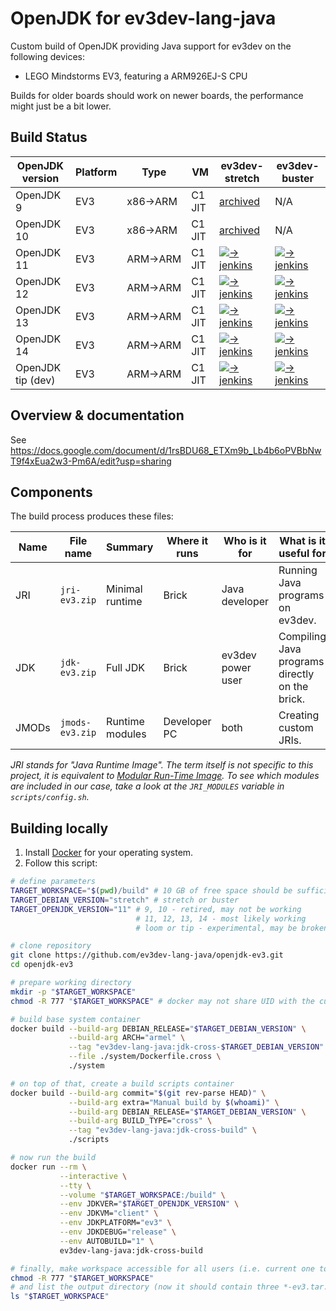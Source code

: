 # OpenJDK for ev3dev-lang-java
Custom build of OpenJDK providing Java support for ev3dev on the following devices:

* LEGO Mindstorms EV3, featuring a ARM926EJ-S CPU

Builds for older boards should work on newer boards, the performance might just be a bit lower.

## Build Status

| OpenJDK version   | Platform | Type    | VM     | ev3dev-stretch          | ev3dev-buster           |
|-------------------|----------|---------|--------|-------------------------|-------------------------|
| OpenJDK 9         | EV3      | x86→ARM | C1 JIT | [archived][archive]     | N/A                     |
| OpenJDK 10        | EV3      | x86→ARM | C1 JIT | [archived][archive]     | N/A                     |
| OpenJDK 11        | EV3      | ARM→ARM | C1 JIT | [![-> jenkins][1]][2]   | [![-> jenkins][3]][4]   |
| OpenJDK 12        | EV3      | ARM→ARM | C1 JIT | [![-> jenkins][5]][6]   | [![-> jenkins][7]][8]   |
| OpenJDK 13        | EV3      | ARM→ARM | C1 JIT | [![-> jenkins][9]][10]  | [![-> jenkins][11]][12] |
| OpenJDK 14        | EV3      | ARM→ARM | C1 JIT | [![-> jenkins][17]][18] | [![-> jenkins][19]][20] |
| OpenJDK tip (dev) | EV3      | ARM→ARM | C1 JIT | [![-> jenkins][13]][14] | [![-> jenkins][15]][16] |

[1]: https://ci.adoptopenjdk.net/view/ev3dev/job/eljbuild/job/stretch-11/badge/icon
[2]: https://ci.adoptopenjdk.net/view/ev3dev/job/eljbuild/job/stretch-11/
[3]: https://ci.adoptopenjdk.net/view/ev3dev/job/eljbuild/job/buster-11/badge/icon
[4]: https://ci.adoptopenjdk.net/view/ev3dev/job/eljbuild/job/buster-11/

[5]: https://ci.adoptopenjdk.net/view/ev3dev/job/eljbuild/job/stretch-12/badge/icon
[6]: https://ci.adoptopenjdk.net/view/ev3dev/job/eljbuild/job/stretch-12/
[7]: https://ci.adoptopenjdk.net/view/ev3dev/job/eljbuild/job/buster-12/badge/icon
[8]: https://ci.adoptopenjdk.net/view/ev3dev/job/eljbuild/job/buster-12/

[9]: https://ci.adoptopenjdk.net/view/ev3dev/job/eljbuild/job/stretch-13/badge/icon
[10]: https://ci.adoptopenjdk.net/view/ev3dev/job/eljbuild/job/stretch-13/
[11]: https://ci.adoptopenjdk.net/view/ev3dev/job/eljbuild/job/buster-13/badge/icon
[12]: https://ci.adoptopenjdk.net/view/ev3dev/job/eljbuild/job/buster-13/

[13]: https://ci.adoptopenjdk.net/view/ev3dev/job/eljbuild/job/stretch-bleeding/badge/icon
[14]: https://ci.adoptopenjdk.net/view/ev3dev/job/eljbuild/job/stretch-bleeding/
[15]: https://ci.adoptopenjdk.net/view/ev3dev/job/eljbuild/job/buster-bleeding/badge/icon
[16]: https://ci.adoptopenjdk.net/view/ev3dev/job/eljbuild/job/buster-bleeding/

[17]: https://ci.adoptopenjdk.net/view/ev3dev/job/eljbuild/job/stretch-14/badge/icon
[18]: https://ci.adoptopenjdk.net/view/ev3dev/job/eljbuild/job/stretch-14/
[19]: https://ci.adoptopenjdk.net/view/ev3dev/job/eljbuild/job/buster-14/badge/icon
[20]: https://ci.adoptopenjdk.net/view/ev3dev/job/eljbuild/job/buster-14/

[archive]: https://github.com/ev3dev-lang-java/openjdk-ev3-archive


## Overview & documentation

See https://docs.google.com/document/d/1rsBDU68_ETXm9b_Lb4b6oPVBbNwT9f4xEua2w3-Pm6A/edit?usp=sharing


## Components
The build process produces these files:

| Name  | File name       | Summary           | Where it runs | Who is it for     | What is it useful for                           |
|-------|-----------------|-------------------|---------------|-------------------|-------------------------------------------------|
| JRI   | `jri-ev3.zip`   | Minimal runtime   | Brick         | Java developer    | Running Java programs on ev3dev.                |
| JDK   | `jdk-ev3.zip`   | Full JDK          | Brick         | ev3dev power user | Compiling Java programs directly on the brick.  |
| JMODs | `jmods-ev3.zip` | Runtime modules   | Developer PC  | both              | Creating custom JRIs.                           |

_JRI stands for "Java Runtime Image". The term itself is not specific to this project,
it is equivalent to [Modular Run-Time Image](https://openjdk.java.net/jeps/220).
To see which modules are included in our case, take a look at the `JRI_MODULES` variable in `scripts/config.sh`._

## Building locally

1. Install [Docker](https://docs.docker.com/engine/installation/) for your operating system.
2. Follow this script:
```bash
# define parameters
TARGET_WORKSPACE="$(pwd)/build" # 10 GB of free space should be sufficient, probably less
TARGET_DEBIAN_VERSION="stretch" # stretch or buster
TARGET_OPENJDK_VERSION="11" # 9, 10 - retired, may not be working
                            # 11, 12, 13, 14 - most likely working
                            # loom or tip - experimental, may be broken

# clone repository
git clone https://github.com/ev3dev-lang-java/openjdk-ev3.git
cd openjdk-ev3

# prepare working directory
mkdir -p "$TARGET_WORKSPACE"
chmod -R 777 "$TARGET_WORKSPACE" # docker may not share UID with the current user

# build base system container
docker build --build-arg DEBIAN_RELEASE="$TARGET_DEBIAN_VERSION" \
             --build-arg ARCH="armel" \
             --tag "ev3dev-lang-java:jdk-cross-$TARGET_DEBIAN_VERSION" \
             --file ./system/Dockerfile.cross \
             ./system

# on top of that, create a build scripts container
docker build --build-arg commit="$(git rev-parse HEAD)" \
             --build-arg extra="Manual build by $(whoami)" \
             --build-arg DEBIAN_RELEASE="$TARGET_DEBIAN_VERSION" \
             --build-arg BUILD_TYPE="cross" \
             --tag "ev3dev-lang-java:jdk-cross-build" \
             ./scripts

# now run the build
docker run --rm \
           --interactive \
           --tty \
           --volume "$TARGET_WORKSPACE:/build" \
           --env JDKVER="$TARGET_OPENJDK_VERSION" \
           --env JDKVM="client" \
           --env JDKPLATFORM="ev3" \
           --env JDKDEBUG="release" \
           --env AUTOBUILD="1" \
           ev3dev-lang-java:jdk-cross-build

# finally, make workspace accessible for all users (i.e. current one too) and list files in its root
chmod -R 777 "$TARGET_WORKSPACE"
# and list the output directory (now it should contain three *-ev3.tar.gz files)
ls "$TARGET_WORKSPACE"
```
